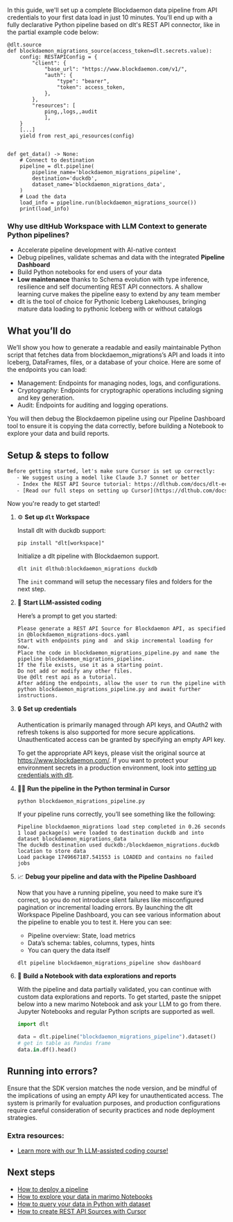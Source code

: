 In this guide, we'll set up a complete Blockdaemon data pipeline from API credentials to your first data load in just 10 minutes. You'll end up with a fully declarative Python pipeline based on dlt's REST API connector, like in the partial example code below:

```python-outcome
@dlt.source
def blockdaemon_migrations_source(access_token=dlt.secrets.value):
    config: RESTAPIConfig = {
        "client": {
            "base_url": "https://www.blockdaemon.com/v1/",
            "auth": {
                "type": "bearer",
                "token": access_token,
            },
        },
        "resources": [
            ping,,logs,,audit
            ],
    }
    [...]
    yield from rest_api_resources(config)


def get_data() -> None:
    # Connect to destination
    pipeline = dlt.pipeline(
        pipeline_name='blockdaemon_migrations_pipeline',
        destination='duckdb',
        dataset_name='blockdaemon_migrations_data', 
    )
    # Load the data
    load_info = pipeline.run(blockdaemon_migrations_source())
    print(load_info) 
```

### Why use dltHub Workspace with LLM Context to generate Python pipelines?

- Accelerate pipeline development with AI-native context
- Debug pipelines, validate schemas and data with the integrated **Pipeline Dashboard**
- Build Python notebooks for end users of your data
- **Low maintenance** thanks to Schema evolution with type inference, resilience and self documenting REST API connectors. A shallow learning curve makes the pipeline easy to extend by any team member
- dlt is the tool of choice for Pythonic Iceberg Lakehouses, bringing mature data loading to pythonic Iceberg with or without catalogs

## What you’ll do

We’ll show you how to generate a readable and easily maintainable Python script that fetches data from blockdaemon_migrations’s API and loads it into Iceberg, DataFrames, files, or a database of your choice. Here are some of the endpoints you can load:

- Management: Endpoints for managing nodes, logs, and configurations.
- Cryptography: Endpoints for cryptographic operations including signing and key generation.
- Audit: Endpoints for auditing and logging operations.

You will then debug the Blockdaemon pipeline using our Pipeline Dashboard tool to ensure it is copying the data correctly, before building a Notebook to explore your data and build reports.

## Setup & steps to follow

```default
Before getting started, let's make sure Cursor is set up correctly:
   - We suggest using a model like Claude 3.7 Sonnet or better
   - Index the REST API Source tutorial: https://dlthub.com/docs/dlt-ecosystem/verified-sources/rest_api/ and add it to context as **@dlt rest api**
   - [Read our full steps on setting up Cursor](https://dlthub.com/docs/dlt-ecosystem/llm-tooling/cursor-restapi#23-configuring-cursor-with-documentation)
```

Now you're ready to get started!

1. ⚙️ **Set up `dlt` Workspace**
    
    Install dlt with duckdb support:
    ```shell
    pip install "dlt[workspace]"
    ```

    Initialize a dlt pipeline with Blockdaemon support.
    ```shell
    dlt init dlthub:blockdaemon_migrations duckdb
    ```

    The `init` command will setup the necessary files and folders for the next step.
    
2. 🤠 **Start LLM-assisted coding**
    
    Here’s a prompt to get you started:
    
    ```prompt
    Please generate a REST API Source for Blockdaemon API, as specified in @blockdaemon_migrations-docs.yaml 
    Start with endpoints ping and  and skip incremental loading for now. 
    Place the code in blockdaemon_migrations_pipeline.py and name the pipeline blockdaemon_migrations_pipeline. 
    If the file exists, use it as a starting point. 
    Do not add or modify any other files. 
    Use @dlt rest api as a tutorial. 
    After adding the endpoints, allow the user to run the pipeline with python blockdaemon_migrations_pipeline.py and await further instructions.
    ```

    
3. 🔒 **Set up credentials** 
    
    Authentication is primarily managed through API keys, and OAuth2 with refresh tokens is also supported for more secure applications. Unauthenticated access can be granted by specifying an empty API key.
    
    To get the appropriate API keys, please visit the original source at https://www.blockdaemon.com/.
    If you want to protect your environment secrets in a production environment, look into [setting up credentials with dlt](https://dlthub.com/docs/walkthroughs/add_credentials).
    
4. 🏃‍♀️ **Run the pipeline in the Python terminal in Cursor**
    
    ```shell
    python blockdaemon_migrations_pipeline.py
    ```
    
    If your pipeline runs correctly, you’ll see something like the following:
    
    ```shell
    Pipeline blockdaemon_migrations load step completed in 0.26 seconds
    1 load package(s) were loaded to destination duckdb and into dataset blockdaemon_migrations_data
    The duckdb destination used duckdb:/blockdaemon_migrations.duckdb location to store data
    Load package 1749667187.541553 is LOADED and contains no failed jobs
    ```
    
5. 📈 **Debug your pipeline and data with the Pipeline Dashboard**

    Now that you have a running pipeline, you need to make sure it’s correct, so you do not introduce silent failures like misconfigured pagination or incremental loading errors. By launching the dlt Workspace Pipeline Dashboard, you can see various information about the pipeline to enable you to test it. Here you can see:
    - Pipeline overview: State, load metrics
    - Data’s schema: tables, columns, types, hints
    - You can query the data itself
    
    ```shell
    dlt pipeline blockdaemon_migrations_pipeline show dashboard
    ```
    
6. 🐍 **Build a Notebook with data explorations and reports**

    With the pipeline and data partially validated, you can continue with custom data explorations and reports. To get started, paste the snippet below into a new marimo Notebook and ask your LLM to go from there. Jupyter Notebooks and regular Python scripts are supported as well.

    
    ```python
    import dlt

   data = dlt.pipeline("blockdaemon_migrations_pipeline").dataset()
   # get in table as Pandas frame
   data.in.df().head()
    ```

## Running into errors?

Ensure that the SDK version matches the node version, and be mindful of the implications of using an empty API key for unauthenticated access. The system is primarily for evaluation purposes, and production configurations require careful consideration of security practices and node deployment strategies.

### Extra resources:

- [Learn more with our 1h LLM-assisted coding course!](https://www.youtube.com/watch?v=GGid70rnJuM)

## Next steps

- [How to deploy a pipeline](https://dlthub.com/docs/walkthroughs/deploy-a-pipeline)
- [How to explore your data in marimo Notebooks](https://dlthub.com/docs/general-usage/dataset-access/marimo)
- [How to query your data in Python with dataset](https://dlthub.com/docs/general-usage/dataset-access/dataset)
- [How to create REST API Sources with Cursor](https://dlthub.com/docs/dlt-ecosystem/llm-tooling/cursor-restapi)
